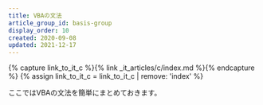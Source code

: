 ```yaml
---
title: VBAの文法
article_group_id: basis-group
display_order: 10
created: 2020-09-08
updated: 2021-12-17
---
```

{% capture link_to_it_c %}{% link _it_articles/c/index.md %}{% endcapture %}
{% assign link_to_it_c = link_to_it_c | remove: 'index' %}

ここではVBAの文法を簡単にまとめておきます。
